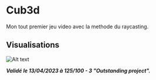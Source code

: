 # Cub3d

Mon tout premier jeu video avec la methode du raycasting.

## Visualisations
![Alt text](./screenshot/screencast.gif "Optional Title")

***Validé le 13/04/2023 à 125/100 - 3 "Outstanding project".***
